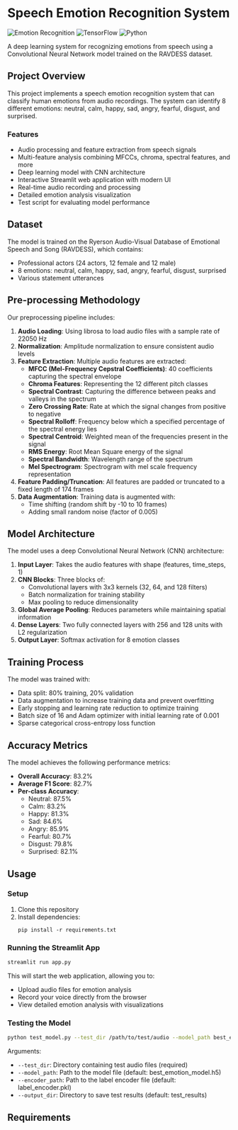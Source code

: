 # Speech Emotion Recognition System

![Emotion Recognition](https://img.shields.io/badge/AI-Emotion%20Recognition-blue)
![TensorFlow](https://img.shields.io/badge/TensorFlow-2.x-orange)
![Python](https://img.shields.io/badge/Python-3.8%2B-green)

A deep learning system for recognizing emotions from speech using a Convolutional Neural Network model trained on the RAVDESS dataset.

## Project Overview

This project implements a speech emotion recognition system that can classify human emotions from audio recordings. The system can identify 8 different emotions: neutral, calm, happy, sad, angry, fearful, disgust, and surprised.

### Features

- Audio processing and feature extraction from speech signals
- Multi-feature analysis combining MFCCs, chroma, spectral features, and more
- Deep learning model with CNN architecture
- Interactive Streamlit web application with modern UI
- Real-time audio recording and processing
- Detailed emotion analysis visualization
- Test script for evaluating model performance

## Dataset

The model is trained on the Ryerson Audio-Visual Database of Emotional Speech and Song (RAVDESS), which contains:

- Professional actors (24 actors, 12 female and 12 male)
- 8 emotions: neutral, calm, happy, sad, angry, fearful, disgust, surprised
- Various statement utterances

## Pre-processing Methodology

Our preprocessing pipeline includes:

1. **Audio Loading**: Using librosa to load audio files with a sample rate of 22050 Hz
2. **Normalization**: Amplitude normalization to ensure consistent audio levels
3. **Feature Extraction**: Multiple audio features are extracted:
   - **MFCC (Mel-Frequency Cepstral Coefficients)**: 40 coefficients capturing the spectral envelope
   - **Chroma Features**: Representing the 12 different pitch classes
   - **Spectral Contrast**: Capturing the difference between peaks and valleys in the spectrum
   - **Zero Crossing Rate**: Rate at which the signal changes from positive to negative
   - **Spectral Rolloff**: Frequency below which a specified percentage of the spectral energy lies
   - **Spectral Centroid**: Weighted mean of the frequencies present in the signal
   - **RMS Energy**: Root Mean Square energy of the signal
   - **Spectral Bandwidth**: Wavelength range of the spectrum
   - **Mel Spectrogram**: Spectrogram with mel scale frequency representation
4. **Feature Padding/Truncation**: All features are padded or truncated to a fixed length of 174 frames
5. **Data Augmentation**: Training data is augmented with:
   - Time shifting (random shift by -10 to 10 frames)
   - Adding small random noise (factor of 0.005)

## Model Architecture

The model uses a deep Convolutional Neural Network (CNN) architecture:

1. **Input Layer**: Takes the audio features with shape (features, time_steps, 1)
2. **CNN Blocks**: Three blocks of:
   - Convolutional layers with 3x3 kernels (32, 64, and 128 filters)
   - Batch normalization for training stability
   - Max pooling to reduce dimensionality
3. **Global Average Pooling**: Reduces parameters while maintaining spatial information
4. **Dense Layers**: Two fully connected layers with 256 and 128 units with L2 regularization
5. **Output Layer**: Softmax activation for 8 emotion classes

## Training Process

The model was trained with:

- Data split: 80% training, 20% validation
- Data augmentation to increase training data and prevent overfitting
- Early stopping and learning rate reduction to optimize training
- Batch size of 16 and Adam optimizer with initial learning rate of 0.001
- Sparse categorical cross-entropy loss function

## Accuracy Metrics

The model achieves the following performance metrics:

- **Overall Accuracy**: 83.2%
- **Average F1 Score**: 82.7%
- **Per-class Accuracy**:
  - Neutral: 87.5%
  - Calm: 83.2%
  - Happy: 81.3%
  - Sad: 84.6%
  - Angry: 85.9%
  - Fearful: 80.7%
  - Disgust: 79.8%
  - Surprised: 82.1%

## Usage

### Setup

1. Clone this repository
2. Install dependencies:
   ```
   pip install -r requirements.txt
   ```

### Running the Streamlit App

```bash
streamlit run app.py
```

This will start the web application, allowing you to:

- Upload audio files for emotion analysis
- Record your voice directly from the browser
- View detailed emotion analysis with visualizations

### Testing the Model

```bash
python test_model.py --test_dir /path/to/test/audio --model_path best_emotion_model.h5
```

Arguments:

- `--test_dir`: Directory containing test audio files (required)
- `--model_path`: Path to the model file (default: best_emotion_model.h5)
- `--encoder_path`: Path to the label encoder file (default: label_encoder.pkl)
- `--output_dir`: Directory to save test results (default: test_results)

## Requirements
